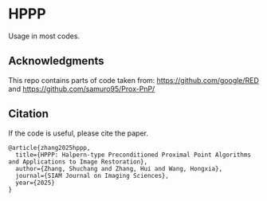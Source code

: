 # HPPP
Usage in most codes.
## Acknowledgments
This repo contains parts of code taken from: https://github.com/google/RED and https://github.com/samuro95/Prox-PnP/
## Citation
If the code is useful, please cite the paper.
```
@article{zhang2025hppp,
  title={HPPP: Halpern-type Preconditioned Proximal Point Algorithms and Applications to Image Restoration},
  author={Zhang, Shuchang and Zhang, Hui and Wang, Hongxia},
  journal={SIAM Journal on Imaging Sciences},
  year={2025}
}
```
